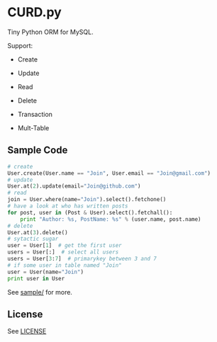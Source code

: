 CURD.py
=======

Tiny Python ORM for MySQL.

Support:

- Create

- Update

- Read

- Delete

- Transaction

- Mult-Table

Sample Code
-----------

```python
# create
User.create(User.name == "Join", User.email == "Join@gmail.com")
# update
User.at(2).update(email="Join@github.com")
# read
join = User.where(name="Join").select().fetchone()
# have a look at who has written posts
for post, user in (Post & User).select().fetchall():
    print "Author: %s, PostName: %s" % (user.name, post.name)
# delete
User.at(3).delete()
# sytactic sugar
user = User[1]  # get the first user
users = User[:]  # select all users
users = User[3:7]  # primarykey between 3 and 7
# if some user in table named "Join"
user = User(name="Join")
print user in User
```
    
See [sample/](sample/) for more.

License
-------

See [LICENSE](LICENSE)
